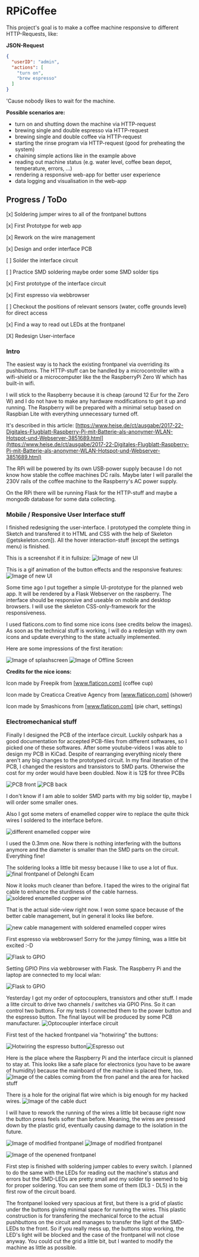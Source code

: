 # RPiCoffee

This project's goal is to make a coffee machine responsive to different HTTP-Requests, like:

**JSON-Request**
```json
{
  "userID": "admin",
  "actions": [
    "turn on",
    "brew espresso"
  ]
}

```
'Cause nobody likes to wait for the machine.

**Possible scenarios are:**
- turn on and shutting down the machine via HTTP-request
- brewing single and double espresso via HTTP-request
- brewing single and double coffee via HTTP-request
- starting the rinse program via HTTP-request (good for preheating the system)
- chaining simple actions like in the example above
- reading out machine status (e.g. water level, coffee bean depot, temperature, errors, ...)
- rendering a responsive web-app for better user experience
- data logging and visualisation in the web-app

## Progress / ToDo

[x] Soldering jumper wires to all of the frontpanel buttons

[x] First Prototype for web app

[x] Rework on the wire management

[x] Design and order interface PCB

[ ] Solder the interface circuit

[ ] Practice SMD soldering maybe order some SMD solder tips

[x] First prototype of the interface circuit
 
[x] First espresso via webbrowser

[ ] Checkout the positions of relevant sensors (water, coffe grounds level) for direct access

[x] Find a way to read out LEDs at the frontpanel

[X] Redesign User-interface

### Intro ###
The easiest way is to hack the existing frontpanel via overriding its pushbuttons. The HTTP-stuff can be handled by a microcontroller with a wifi-shield or a microcomputer like the the RaspberryPi Zero W which has built-in wifi.

I will stick to the Raspberry because it is cheap (around 12 Eur for the Zero W) and I do not have to make any hardware modifications to get it up and running. The Raspberry will be prepared with a minimal setup based on Raspbian Lite with everything unnecessary turned off. 

It's described in this article: [https://www.heise.de/ct/ausgabe/2017-22-Digitales-Flugblatt-Raspberry-Pi-mit-Batterie-als-anonymer-WLAN-Hotspot-und-Webserver-3851689.html](https://www.heise.de/ct/ausgabe/2017-22-Digitales-Flugblatt-Raspberry-Pi-mit-Batterie-als-anonymer-WLAN-Hotspot-und-Webserver-3851689.html)

The RPi will be powered by its own USB-power supply because I do not know how stable the coffee machines DC rails. Maybe later I will parallel the 230V rails of the coffee machine to the Raspberry's AC power supply.

On the RPi there will be running Flask for the HTTP-stuff and maybe a mongodb database for some data collecting.


### Mobile / Responsive User Interface stuff

I finished redesigning the user-interface. I prototyped the complete thing in Sketch and transfered it to HTML and CSS with the help of Skeleton ([getskeleton.com]). All the hover interaction-stuff (except the settings menu) is finished.

This is a screenshot if it in fullsize:
![Image of new UI](images/UI_fullsize.png)

This is a gif animation of the button effects and the responsive features:
![Image of new UI](images/UI_Responsive.gif)

Some time ago I put together a simple UI-prototype for the planned web app. It will be rendered by a Flask Webserver on the raspberry. The interface should be responsive and useable on mobile and desktop browsers. I will use the skeleton CSS-only-framework for the responsiveness.

I used flaticons.com to find some nice icons (see credits below the images). As soon as the technical stuff is working, I will do a redesign with my own icons and update everything to the state actually implemented.

Here are some impressions of the first iteration:

![Image of splashscreen](images/UI-Prototype/Mobile_OFFLINE_splash.jpg)
![Image of Offline Screen](images/UI-Prototype/Mobile_ONLINE.jpg)

**Credits for the nice icons:**

Icon made by Freepik from [www.flaticon.com] (coffee cup)

Icon made by Creaticca Creative Agency from [www.flaticon.com] (shower)

Icon made by Smashicons from [www.flaticon.com] (pie chart, settings)

### Electromechanical stuff

Finally I designed the PCB of the interface circuit. Luckily oshpark has a good documentation for accepted PCB-files from different softwares, so I picked one of these softwares. After some youtube-videos I was able to design my PCB in KiCad.
Despite of rearranging everything nicely there aren't any big changes to the prototyped circuit. In my final iteration of the PCB, I changed the resistors and transistors to SMD parts. Otherwise the cost for my order would have been doubled. Now it is 12$ for three PCBs

![PCB front](https://644db4de3505c40a0444-327723bce298e3ff5813fb42baeefbaa.ssl.cf1.rackcdn.com/e6c1dce6e0ddad3996c43d0423b85ef9.png) 
![PCB back](https://644db4de3505c40a0444-327723bce298e3ff5813fb42baeefbaa.ssl.cf1.rackcdn.com/60c5464e5ba7b7541d8b4de3c83317a2.png)

I don't know if I am able to solder SMD parts with my big solder tip, maybe I will order some smaller ones.

Also I got some meters of enamelled copper wire to replace the quite thick wires I soldered to the interface before.

![different enamelled copper wire](images/copperWire.JPG)

I used the 0.3mm one. Now there is nothing interfering with the buttons anymore and the diameter is smaller than the SMD parts on the circuit. Everything fine!

The soldering looks a little bit messy because I like to use a lot of flux.
![final frontpanel of Delonghi Ecam](images/copperWireSoldered.JPG)

Now it looks much cleaner than before. I taped the wires to the original flat cable to enhance the sturdiness of the cable harness.
![soldered enamelled copper wire](images/frontpanel_copperWire.JPG)

That is the actual side-view right now. I won some space because of the better cable management, but in general it looks like before.

![new cable management with soldered enamelled copper wires](images/cableManagement.JPG)

First espresso via webbrowser! Sorry for the jumpy filming, was a little bit excited :-D

![Flask to GPIO](images/Flask_to_espresso_2.gif)

Setting GPIO Pins via webbrowser with Flask. The Raspberry Pi and the laptop are connected to my local wlan:

![Flask to GPIO](images/Flask_to_GPIO.gif)

Yesterday I got my order of optocouplers, transistors and other stuff. I made a litte circuit to drive two channels / switches via GPIO Pins. So it can control two buttons. For my tests I connected them to the power button and the espresso button. The final layout will be produced by some PCB manufacturer.
![Optocoupler interface circuit](images/Optocoupler_circuit.jpg)


First test of the hacked frontpanel via "hotwiring" the buttons:

![Hotwiring the espresso button](images/hotwire1.gif)![Espresso out](images/hotwire2.gif)

Here is the place where the Raspberry Pi and the interface circuit is planned to stay at. This looks like a safe place for electronics (you have to be aware of humidity) because the mainboard of the machine is placed there, too.
![Image of the cables coming from the fron panel and the area for hacked stuff](images/cables_sideview_place_for_hacked_stuff.jpg)

There is a hole for the original flat wire which is big enough for my hacked wires.
![Image of the cable duct](images/kind_of_cable_duct.JPG)

I will have to rework the running of the wires a little bit because right now the button press feels softer than before. Meaning, the wires are pressed down by the plastic grid, eventually causing damage to the isolation in the future.

![Image of modified frontpanel](images/frontpanel_modified.JPG)
![Image of modified frontpanel](images/frontpanel_modified_cablerunV1.JPG)

![Image of the openened frontpanel](images/frontpanel_unmodified_opened.JPG)

First step is finished with soldering jumper cables to every switch. I planned to do the same with the LEDs for reading out the machine's status and errors but the SMD-LEDs are pretty small and my solder tip seemed to big for proper soldering. You can see them some of them (DL3 - DL5) in the first row of the circuit board.

The frontpanel looked very spacious at first, but there is a grid of plastic under the buttons giving minimal space for running the wires. This plastic construction is for transfering the mechanical force to the actual pushbuttons on the circuit and manages to transfer the light of the SMD-LEDs to the front. So if you really mess up, the buttons stop working, the LED's light will be blocked and the case of the frontpanel will not close anyway. You could cut the grid a little bit, but I wanted to modify the machine as little as possible.





